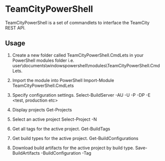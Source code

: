 TeamCityPowerShell
==================
TeamCityPowerShell is a set of commandlets to interface the TeamCity REST API.

Usage
-----
1. Create a new folder called TeamCityPowerShell.CmdLets in your PowerShell modules folder i.e. user\documents\windowspowershell\modules\TeamCityPowerShell.CmdLets.

2. Import the module into PowerShell
        Import-Module TeamCityPowerShell.CmdLets

3. Specify configuration settings.
        Select-BuildServer -AU <uri to REST API> -U <username> -P <password> -DP <Path to store build artifacts> -E <test, production etc>

4. Display projects
        Get-Projects

5. Select an active project
        Select-Project -N <projectname>

6. Get all tags for the active project.
        Get-BuildTags

7. Get build types for the active project.
        Get-BuildConfigurations

8. Download build artifacts for the active project by build type.
        Save-BuildArtifacts -BuildConfiguration <buildtype> -Tag <tag>
